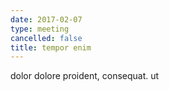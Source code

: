```yaml
---
date: 2017-02-07
type: meeting
cancelled: false
title: tempor enim
---
```

dolor dolore proident, consequat. ut